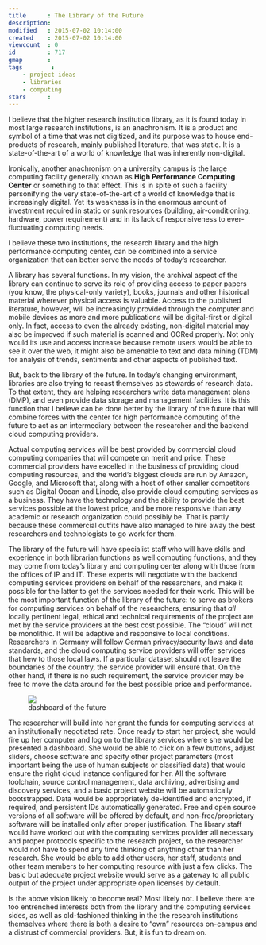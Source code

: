 ```yaml
---
title      : The Library of the Future
description: 
modified   : 2015-07-02 10:14:00
created    : 2015-07-02 10:14:00
viewcount  : 0
id         : 717
gmap       : 
tags        :
    - project ideas
    - libraries
    - computing
stars      : 
---
```


I believe that the higher research institution library, as it is found today in most large research institutions, is an anachronism. It is a product and symbol of a time that was not digitized, and its purpose was to house end-products of research, mainly published literature, that was static. It is a state-of-the-art of a world of knowledge that was inherently non-digital.

Ironically, another anachronism on a university campus is the large computing facility generally known as **High Performance Computing Center** or something to that effect. This is in spite of such a facility personifying the very state-of-the-art of a world of knowledge that is increasingly digital. Yet its weakness is in the enormous amount of investment required in static or sunk resources (building, air-conditioning, hardware, power requirement) and in its lack of responsiveness to ever-fluctuating computing needs.

I believe these two institutions, the research library and the high performance computing center, can be combined into a service organization that can better serve the needs of today’s researcher.

A library has several functions. In my vision, the archival aspect of the library can continue to serve its role of providing access to paper papers (you know, the physical-only variety), books, journals and other historical material wherever physical access is valuable. Access to the published literature, however, will be increasingly provided through the computer and mobile devices as more and more publications will be digital-first or digital only. In fact, access to even the already existing, non-digital material may also be improved if such material is scanned and OCRed properly. Not only would its use and access increase because remote users would be able to see it over the web, it might also be amenable to text and data mining (TDM) for analysis of trends, sentiments and other aspects of published text. 

But, back to the library of the future. In today’s changing environment, libraries are also trying to recast themselves as stewards of research data. To that extent, they are helping researchers write data management plans (DMP), and even provide data storage and management facilities. It is this function that I believe can be done better by the library of the future that will combine forces with the center for high performance computing of the future to act as an intermediary between the researcher and the backend cloud computing providers. 

Actual computing services will be best provided by commercial cloud computing companies that will compete on merit and price. These commercial providers have excelled in the business of providing cloud computing resources, and the world’s biggest clouds are run by Amazon, Google, and Microsoft that, along with a host of other smaller competitors such as Digital Ocean and Linode, also provide cloud computing services as a business. They have the technology and the ability to provide the best services possible at the lowest price, and be more responsive than any academic or research organization could possibly be. That is partly because these commercial outfits have also managed to hire away the best researchers and technologists to go work for them.

The library of the future will have specialist staff who will have skills and experience in both librarian functions as well computing functions, and they may come from today’s library and computing center along with those from the offices of IP and IT. These experts will negotiate with the backend computing services providers on behalf of the researchers, and make it possible for the latter to get the services needed for their work. This will be the most important function of the library of the future: to serve as brokers for computing services on behalf of the researchers, ensuring that *all* locally pertinent legal, ethical and technical requirements of the project are met by the service providers at the best cost possible. The “cloud” will not be monolithic. It will be adaptive and responsive to local conditions. Researchers in Germany will follow German privacy/security laws and data standards, and the cloud computing service providers will offer services that hew to those local laws. If a particular dataset should not leave the boundaries of the country, the service provider will ensure that. On the other hand, if there is no such requirement, the service provider may be free to move the data around for the best possible price and performance.

<figure>
    <img src="dashboard.png">
    <figcaption>dashboard of the future</figcaption>
</figure>

The researcher will build into her grant the funds for computing services at an institutionally negotiated rate. Once ready to start her project, she would fire up her computer and log on to the library services where she would be presented a dashboard. She would be able to click on a few buttons, adjust sliders, choose software and specify other project parameters (most important being the use of human subjects or classified data) that would ensure the right cloud instance configured for her. All the software toolchain, source control management, data archiving, advertising and discovery services, and a basic project website will be automatically bootstrapped. Data would be appropriately de-identified and  encrypted, if required, and persistent IDs automatically generated. Free and open source versions of all software will be offered by default, and non-free/proprietary software will be installed only after proper justification. The library staff would have worked out with the computing services provider all necessary and proper protocols specific to the research project, so the researcher would not have to spend any time thinking of anything other than her research. She would be able to add other users, her staff, students and other team members to her computing resource with just a few clicks. The basic but adequate project website would serve as a gateway to all public output of the project under appropriate open licenses by default.

Is the above vision likely to become real? Most likely not. I believe there are too entrenched interests both from the library and the computing services sides, as well as old-fashioned thinking in the the research institutions themselves where there is both a desire to “own” resources on-campus and a distrust of commercial providers. But, it is fun to dream on.

